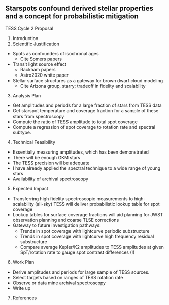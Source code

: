 Starspots confound derived stellar properties and a concept for probabilistic mitigation
---
TESS Cycle 2 Proposal

1. Introduction
2. Scientific Justification
  - Spots as confounders of isochronal ages
    - Cite Somers papers
  - Transit light source effect
    - Rackham papers
    - Astro2020 white paper
  - Stellar surface structures as a gateway for brown dwarf cloud modeling
    - Cite Arizona group, starry; tradeoff in fidelity and scalability
3. Analysis Plan
  - Get amplitudes and periods for a large fraction of stars from TESS data
  - Get starspot temperature and coverage fraction for a sample of these stars from spectroscopy
  - Compute the ratio of TESS amplitude to total spot coverage
  - Compute a regression of spot coverage to rotation rate and spectral subtype.  
4. Technical Feasibility
  - Essentially measuring amplitudes, which has been demonstrated
  - There will be enough GKM stars
  - The TESS precision will be adequate
  - I have already applied the spectral technique to a wide range of young stars
  - Availability of archival spectroscopy
5. Expected Impact
  - Transferring high fidelity spectroscopic measurements to high-scalability (all-sky) TESS will deliver probabilistic lookup table for spot coverage
  - Lookup tables for surface coverage fractions will aid planning for JWST observation planning and coarse TLSE corrections
  - Gateway to future investigation pathways:
    - Trends in spot coverage with lightcurve periodic substructure
    - Trends in spot coverage with lightcurve high frequency residual substructure
    - Compare average Kepler/K2 amplitudes to TESS amplitudes at given SpT/rotation rate to gauge spot contrast differences (!)
6. Work Plan
  - Derive amplitudes and periods for large sample of TESS sources.
  - Select targets based on ranges of TESS rotation rate
  - Observe or data mine archival spectroscopy
  - Write up
7. References
